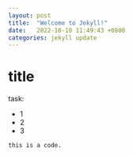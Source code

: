 ```yaml
---
layout: post
title:  "Welcome to Jekyll!"
date:   2022-10-10 11:49:43 +0800
categories: jekyll update
---
```


# title
task:
- 1
- 2
- 3

```
this is a code.
```
